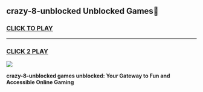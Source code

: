 
## crazy-8-unblocked Unblocked Games👋
<h3>
<a href="https://news.freeplayer.one?title=crazy-8-unblocked&ref=16F">CLICK TO PLAY</a></h3>
<hr>

<h3>
<a href="https://news.freeplayer.one?title=crazy-8-unblocked&ref=16F">CLICK 2 PLAY</a>
  
</h3>

<a href="https://news.freeplayer.one?title=crazy-8-unblocked&ref=16F/"><img src="https://clearcache.store/games.png"></a>


**crazy-8-unblocked games unblocked: Your Gateway to Fun and Accessible Online Gaming**
